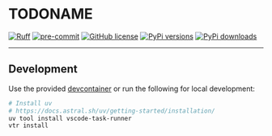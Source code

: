 # TODONAME

[![Ruff](https://img.shields.io/endpoint?url=https://raw.githubusercontent.com/astral-sh/ruff/main/assets/badge/v2.json)](https://github.com/astral-sh/ruff)
[![pre-commit](https://img.shields.io/badge/pre--commit-enabled-brightgreen?logo=pre-commit)](https://github.com/pre-commit/pre-commit)
[![GitHub license](https://img.shields.io/github/license/TODOUSER/TODOPROJECTNAME)](https://github.com/TODOUSER/poetry-azure-artifacts-plugin/blob/main/LICENSE)
[![PyPi versions](https://img.shields.io/pypi/pyversions/TODOPROJECTNAME)](https://pypi.org/project/TODOPROJECTNAME)
[![PyPi downloads](https://img.shields.io/pypi/dm/TODOPROJECTNAME)](https://pypi.org/project/TODOPROJECTNAME)

---

## Development

Use the provided [devcontainer](https://containers.dev/)
or run the following for local development:

```bash
# Install uv
# https://docs.astral.sh/uv/getting-started/installation/
uv tool install vscode-task-runner
vtr install
```
